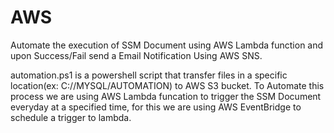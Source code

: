 # AWS

Automate the execution of SSM Document using AWS Lambda function and upon Success/Fail send a Email Notification Using AWS SNS.

automation.ps1 is a powershell script that transfer files in a specific location(ex: C://MYSQL/AUTOMATION) to AWS S3 bucket. To Automate this process we are using AWS Lambda funcation to trigger the SSM Document everyday at a specified time, for this we are using AWS EventBridge to schedule a trigger to lambda. 
